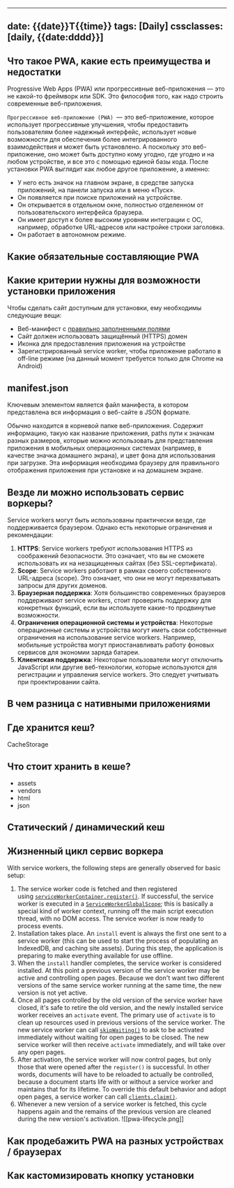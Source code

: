 
---
date: {{date}}T{{time}}
tags: [Daily]
cssclasses: [daily, {{date:dddd}}]
---

## Что такое PWA, какие есть преимущества и недостатки
Progressive Web Apps (PWA) или прогрессивные веб-приложения — это не какой-то фреймворк или SDK. Это философия того, как надо строить современные веб-приложения.

`Прогрессивное веб-приложение (PWA) `— это веб-приложение, которое использует прогрессивные улучшения, чтобы предоставить пользователям более надежный интерфейс, использует новые возможности для обеспечения более интегрированного взаимодействия и может быть установлено. А поскольку это веб-приложение, оно может быть доступно кому угодно, где угодно и на любом устройстве, и все это с помощью единой базы кода. После установки PWA выглядит как любое другое приложение, а именно:

- У него есть значок на главном экране, в средстве запуска приложений, на панели запуска или в меню «Пуск».
- Он появляется при поиске приложений на устройстве.
- Он открывается в отдельном окне, полностью отделенном от пользовательского интерфейса браузера.
- Он имеет доступ к более высоким уровням интеграции с ОС, например, обработке URL-адресов или настройке строки заголовка.
- Он работает в автономном режиме.

## Какие обязательные составляющие PWA

## Какие критерии нужны для возможности установки приложения
Чтобы сделать сайт доступным для установки, ему необходимы следующие вещи:

- Веб-манифест с [правильно заполненными полями](https://developer.mozilla.org/en-US/docs/Web/Progressive_web_apps/Guides/Making_PWAs_installable#manifest)
- Сайт должен использовать защищённый (HTTPS) домен
- Иконка для предоставления приложения на устройстве
- Зарегистрированный service worker, чтобы приложение работало в off-line режиме (на данный момент требуется только для Chrome на Android)

## manifest.json
Ключевым элементом является файл манифеста, в котором представлена вся информация о веб-сайте в JSON формате.

Обычно находится в корневой папке веб-приложения. Содержит информацию, такую как название приложения, paths пути к значкам разных размеров, которые можно использовать для представления приложения в мобильных операционных системах (например, в качестве значка домашнего экрана), и цвет фона для использования при загрузке. Эта информация необходима браузеру для правильного отображения приложения при установке и на домашнем экране.

## Везде ли можно использовать сервис воркеры?
Service workers могут быть использованы практически везде, где поддерживается браузером. Однако есть некоторые ограничения и рекомендации:

1. **HTTPS**: Service workers требуют использования HTTPS из соображений безопасности. Это означает, что вы не сможете использовать их на незащищенных сайтах (без SSL-сертификата).
2. **Scope**: Service workers работают в рамках своего собственного URL-адреса (scope). Это означает, что они не могут перехватывать запросы для других доменов.
3. **Браузерная поддержка**: Хотя большинство современных браузеров поддерживают service workers, стоит проверить поддержку для конкретных функций, если вы используете какие-то продвинутые возможности.
4. **Ограничения операционной системы и устройства**: Некоторые операционные системы и устройства могут иметь свои собственные ограничения на использование service workers. Например, мобильные устройства могут приостанавливать работу фоновых сервисов для экономии заряда батареи.
5. **Клиентская поддержка**: Некоторые пользователи могут отключить JavaScript или другие веб-технологии, которые используются для регистрации и управления service workers. Это следует учитывать при проектировании сайта.

## В чем разница с нативными приложениями

## Где хранится кеш?
CacheStorage

## Что стоит хранить в кеше?
* assets
* vendors
* html
* json
## Статический / динамический кеш

## Жизненный цикл сервис воркера
With service workers, the following steps are generally observed for basic setup:

1. The service worker code is fetched and then registered using [`serviceWorkerContainer.register()`](https://developer.mozilla.org/en-US/docs/Web/API/ServiceWorkerContainer/register). If successful, the service worker is executed in a [`ServiceWorkerGlobalScope`](https://developer.mozilla.org/en-US/docs/Web/API/ServiceWorkerGlobalScope); this is basically a special kind of worker context, running off the main script execution thread, with no DOM access. The service worker is now ready to process events.
2. Installation takes place. An `install` event is always the first one sent to a service worker (this can be used to start the process of populating an IndexedDB, and caching site assets). During this step, the application is preparing to make everything available for use offline.
3. When the `install` handler completes, the service worker is considered installed. At this point a previous version of the service worker may be active and controlling open pages. Because we don't want two different versions of the same service worker running at the same time, the new version is not yet active.
4. Once all pages controlled by the old version of the service worker have closed, it's safe to retire the old version, and the newly installed service worker receives an `activate` event. The primary use of `activate` is to clean up resources used in previous versions of the service worker. The new service worker can call [`skipWaiting()`](https://developer.mozilla.org/en-US/docs/Web/API/ServiceWorkerGlobalScope/skipWaiting) to ask to be activated immediately without waiting for open pages to be closed. The new service worker will then receive `activate` immediately, and will take over any open pages.
5. After activation, the service worker will now control pages, but only those that were opened after the `register()` is successful. In other words, documents will have to be reloaded to actually be controlled, because a document starts life with or without a service worker and maintains that for its lifetime. To override this default behavior and adopt open pages, a service worker can call [`clients.claim()`](https://developer.mozilla.org/en-US/docs/Web/API/Clients/claim).
6. Whenever a new version of a service worker is fetched, this cycle happens again and the remains of the previous version are cleaned during the new version's activation.
![[pwa-lifecycle.png]]
## Как продебажить PWA на разных устройствах / браузерах

## Как кастомизировать кнопку установки

